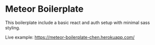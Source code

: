 # Meteor Boilerplate

This boilerplate include a basic react and auth setup with minimal sass styling.

Live example: https://meteor-boilerplate-chen.herokuapp.com/